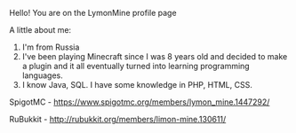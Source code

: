 Hello!
You are on the LymonMine profile page

A little about me:
1. I'm from Russia
2. I've been playing Minecraft since I was 8 years old and decided to make a plugin and it all eventually turned into learning programming languages.
3. I know Java, SQL. I have some knowledge in PHP, HTML, CSS.

SpigotMC - https://www.spigotmc.org/members/lymon_mine.1447292/

RuBukkit - http://rubukkit.org/members/limon-mine.130611/
